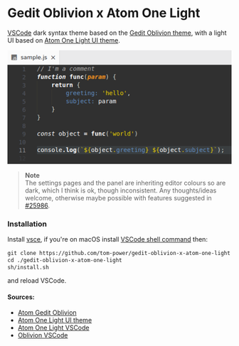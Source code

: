 # Gedit Oblivion x Atom One Light

[VSCode](https://code.visualstudio.com/) dark syntax theme based on the [Gedit Oblivion theme](https://github.com/mig/gedit-themes/blob/master/oblivion.xml), with a light UI based on [Atom One Light UI theme](https://github.com/atom/one-light-ui).

![demo](https://github.com/tom-power/gedit-oblivion-x-atom-one-light/blob/main/assets/sample.png)

> **Note**  
> The settings pages and the panel are inheriting editor colours so are dark, which I think is ok, though inconsistent. Any thoughts/ideas welcome, otherwise maybe possible with features suggested in [#25986](https://github.com/microsoft/vscode/issues/25986).

### Installation

Install [vsce](https://github.com/microsoft/vscode-vsce), if you're on macOS install [VSCode shell command](https://code.visualstudio.com/docs/setup/mac#_launching-from-the-command-line) then:

```
git clone https://github.com/tom-power/gedit-oblivion-x-atom-one-light
cd ./gedit-oblivion-x-atom-one-light
sh/install.sh
```

and reload VSCode.

#### Sources:

- [Atom Gedit Oblivion](https://github.com/robertfoss/atom_gedit_oblivion)
- [Atom One Light UI theme](https://github.com/atom/one-light-ui)
- [Atom One Light VSCode](https://github.com/akamud/vscode-theme-onelight)
- [Oblivion VSCode](https://github.com/Educorreia932/Oblivion-Theme)
